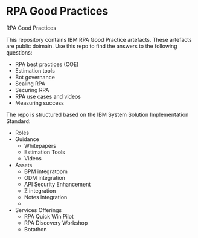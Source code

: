 # RPA Good Practices
RPA Good Practices

This repository contains IBM RPA Good Practice artefacts.  These artefacts are public doimain. 
Use this repo to find the answers to the following questions:

- RPA best practices (COE)
- Estimation tools 
- Bot governance
- Scaling RPA
- Securing RPA
- RPA use cases and videos
- Measuring success

The repo is structured based on the IBM System Solution Implementation Standard:

  - Roles
  - Guidance
     - Whitepapers
     - Estimation Tools
     - Videos
  - Assets
       - BPM integratopm
       - ODM integration
       - API Security Enhancement
       - Z integration
       - Notes integration
       - 
  - Services Offerings
     - RPA Quick Win Pilot
     - RPA Discovery Workshop
     - Botathon


